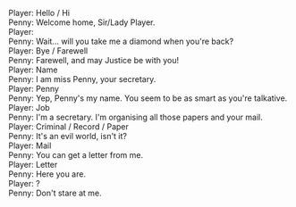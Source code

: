 Player: Hello / Hi  
Penny: Welcome home, Sir/Lady Player.  
Player: <vanish>  
Penny: Wait... will you take me a diamond when you're back?  
Player: Bye / Farewell  
Penny: Farewell, and may Justice be with you!  
Player: Name  
Penny: I am miss Penny, your secretary.  
Player: Penny  
Penny: Yep, Penny's my name. You seem to be as smart as you're talkative.  
Player: Job  
Penny: I'm a secretary. I'm organising all those papers and your mail.  
Player: Criminal / Record / Paper  
Penny: <Sigh> It's an evil world, isn't it?  
Player: Mail  
Penny: You can get a letter from me.  
Player: Letter  
Penny: Here you are.  
Player: ?  
Penny: Don't stare at me.  
